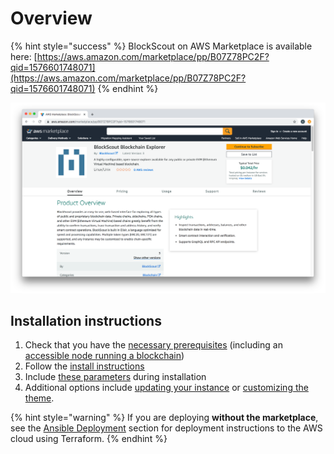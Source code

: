 # Overview

{% hint style="success" %}
BlockScout on AWS Marketplace is available here: [https://aws.amazon.com/marketplace/pp/B07Z78PC2F?qid=1576601748071](https://aws.amazon.com/marketplace/pp/B07Z78PC2F?qid=1576601748071)
{% endhint %}

![BlockScout BlockChain Explorer on AWS](../../.gitbook/assets/blockscout_on_aws.png)

## Installation instructions

1. Check that you have the [necessary prerequisites](aws-marketplace-installation.md) \(including an [accessible node running a blockchain](aws-ec2-archive-node-setup.md)\)
2. Follow the [install instructions](install-from-aws-marketplace.md)
3. Include [these parameters](aws-marketplace-installation.md#installation-parameters) during installation
4. Additional options include [updating your instance](updating-and-redeploying-in-aws.md) or [customizing the theme](customizing-css.md).

{% hint style="warning" %}
If you are deploying **without the marketplace**, see the [Ansible Deployment](../ansible-deployment/) section for deployment instructions to the AWS cloud using Terraform.
{% endhint %}



